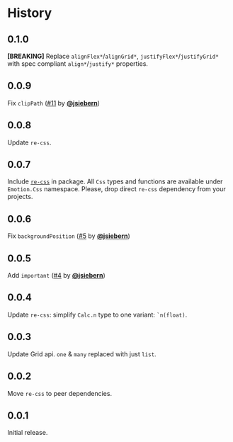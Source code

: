 # History

## 0.1.0
**[BREAKING]** Replace `alignFlex*`/`alignGrid*`, `justifyFlex*`/`justifyGrid*` with spec compliant `align*`/`justify*` properties.

## 0.0.9
Fix `clipPath` ([#11](https://github.com/alexfedoseev/bs-emotion/pull/11) by **[@jsiebern](https://github.com/jsiebern)**)

## 0.0.8
Update `re-css`.

## 0.0.7
Include [`re-css`](https://github.com/minima-app/re-css) in package. All `Css` types and functions are available under `Emotion.Css` namespace. Please, drop direct `re-css` dependency from your projects.

## 0.0.6
Fix `backgroundPosition` ([#5](https://github.com/alexfedoseev/bs-emotion/pull/5) by **[@jsiebern](https://github.com/jsiebern)**)

## 0.0.5
Add `important` ([#4](https://github.com/alexfedoseev/bs-emotion/pull/4) by **[@jsiebern](https://github.com/jsiebern)**)

## 0.0.4
Update `re-css`: simplify `Calc.n` type to one variant: `` `n(float) ``.

## 0.0.3
Update Grid api. `one` & `many` replaced with just `list`.

## 0.0.2
Move `re-css` to peer dependencies.

## 0.0.1
Initial release.
